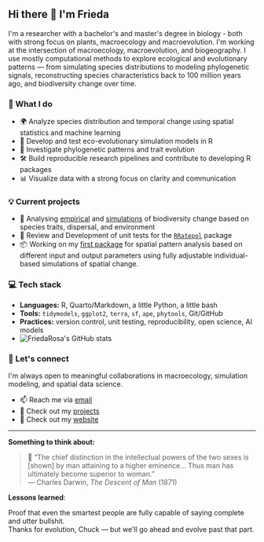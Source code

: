 ## Hi there 👋 I'm Frieda

I'm a researcher with a bachelor's and master's degree in biology - both with strong focus on plants, macroecology and macroevolution. I'm working at the intersection of macroecology, macroevolution, and biogeography. 
I use mostly computational methods to explore ecological and evolutionary patterns — from simulating species distributions to modeling phylogenetic signals, reconstructing species characteristics back to 100 million years ago, and biodiversity change over time.


### 🔬 What I do
- 🌍 Analyze species distribution and temporal change using spatial statistics and machine learning
- 🌱 Develop and test eco-evolutionary simulation models in R
- 🧬 Investigate phylogenetic patterns and trait evolution
- 🛠️ Build reproducible research pipelines and contribute to developing R packages
- 📊 Visualize data with a strong focus on clarity and communication

### 💡 Current projects
- 🐾 Analysing [empirical](https://github.com/FriedaRosa/StaticPatterns_git) and [simulations](https://github.com/FriedaRosa/Simulate-Range-Change) of biodiversity change based on species traits, dispersal, and environment
- 🧪 Review and Development of unit tests for the [`RRatepol`](https://github.com/HOPE-UIB-BIO/R-Ratepol-package) package
- 📦 Working on my [first package](https://friedarosa.shinyapps.io/Spatio-temporal-range-change/) for spatial pattern analysis based on different input and output parameters using fully adjustable individual-based simulations of spatial change.

### 💻 Tech stack
- **Languages:** R, Quarto/Markdown, a little Python, a little bash
- **Tools:** `tidymodels`, `ggplot2`, `terra`, `sf`, `ape`, `phytools`, Git/GitHub
- **Practices:** version control, unit testing, reproducibility, open science, AI models
- ![FriedaRosa's GitHub stats](https://github-readme-stats.vercel.app/api?username=FriedaRosa&theme=onedark&show_icons=true)


### 🤝 Let's connect
I'm always open to meaningful collaborations in macroecology, simulation modeling, and spatial data science.

- 📫 Reach me via [email](mailto:friederike.woelke@gmail.com)
- 🔗 Check out my [projects](https://github.com/FriedaRosa?tab=repositories)
- 🛜 Check out my [website](https://friedarosa.github.io/)

---
**Something to think about:**
> 🧠 “The chief distinction in the intellectual powers of the two sexes is [shown] by man attaining to a higher eminence... Thus man has ultimately become superior to woman.”  
> — Charles Darwin, *The Descent of Man* (1871)

**Lessons learned**:

Proof that even the smartest people are fully capable of saying complete and utter bullshit.  
Thanks for evolution, Chuck — but we'll go ahead and evolve past that part.
